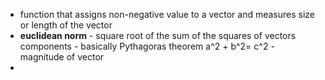 - function that assigns non-negative value to a vector and measures size or length of the vector 
- **euclidean norm** - square root of the sum of the squares of vectors components - basically Pythagoras theorem a^2 + b^2= c^2  - magnitude of vector
- 